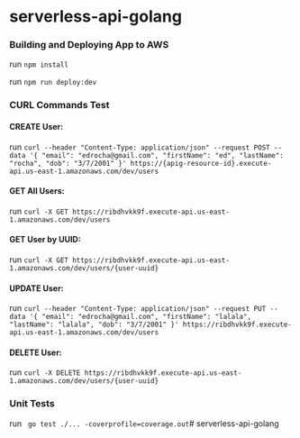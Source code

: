 # serverless-api-golang

### Building and Deploying App to AWS
run `npm install`

run `npm run deploy:dev`

### CURL Commands Test

#### CREATE User:
run `curl --header "Content-Type: application/json" --request POST --data '{ "email": "edrocha@gmail.com", "firstName": "ed", "lastName": "rocha", "dob": "3/7/2001" }' https://{apig-resource-id}.execute-api.us-east-1.amazonaws.com/dev/users`

#### GET All Users:
run `curl -X GET https://ribdhvkk9f.execute-api.us-east-1.amazonaws.com/dev/users`

#### GET User by UUID:
run `curl -X GET https://ribdhvkk9f.execute-api.us-east-1.amazonaws.com/dev/users/{user-uuid}`

#### UPDATE User:
run `curl --header "Content-Type: application/json" --request PUT --data '{ "email": "edrocha@gmail.com", "firstName": "lalala", "lastName": "lalala", "dob": "3/7/2001" }' https://ribdhvkk9f.execute-api.us-east-1.amazonaws.com/dev/users`

#### DELETE User:
run `curl -X DELETE https://ribdhvkk9f.execute-api.us-east-1.amazonaws.com/dev/users/{user-uuid}`

### Unit Tests
run ` go test ./... -coverprofile=coverage.out`# serverless-api-golang
